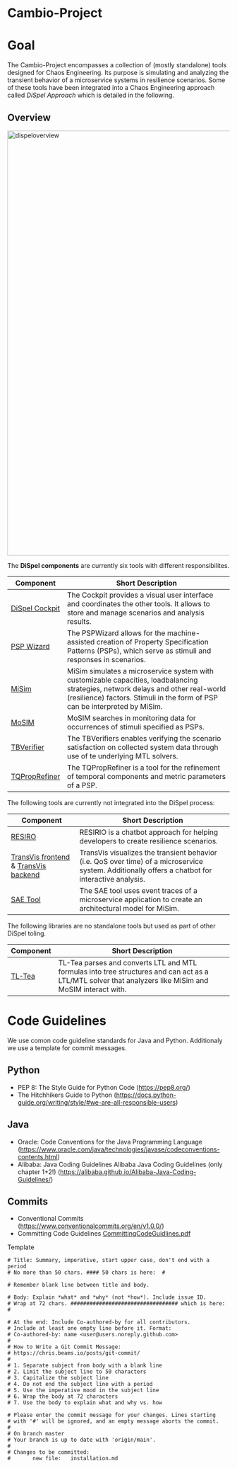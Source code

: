 # Cambio-Project

# Goal
The Cambio-Project encompasses a collection of (mostly standalone) tools designed for Chaos Engineering. Its purpose is simulating and analyzing the transient behavior of a microservice systems in resilience scenarios. Some of these tools have been integrated into a Chaos Engineering approach called *DiSpel Approach* which is detailed in the following.

## Overview

<img width="960" alt="dispeloverview" src="https://github.com/Cambio-Project/.github/assets/18191871/1131d3b4-c1f5-4185-b2bc-33d8225c5f30">

The **DiSpel components** are currently six tools with different responsibilites.

| **Component** | **Short Description** |
|---------------|-----------------------|
| [DiSpel Cockpit](https://github.com/Cambio-Project/dispel-cockpit)   | The Cockpit provides a visual user interface and coordinates the other tools. It allows to store and manage scenarios and analysis results. |
| [PSP Wizard](https://github.com/Cambio-Project/PSPWizardExtended)   | The PSPWizard allows for the machine-assisted creation of Property Specification Patterns (PSPs), which serve as stimuli and responses in scenarios. |
| [MiSim](https://github.com/Cambio-Project/MiSim)   | MiSim simulates a microservice system with customizable capacities, loadbalancing strategies, network delays and other real-world (resilience) factors. Stimuli in the form of PSP can be interpreted by MiSim. |
| [MoSIM](https://github.com/Cambio-Project/MoSIM)   | MoSIM searches in monitoring data for occurrences of stimuli specified as PSPs. |
| [TBVerifier](https://github.com/Cambio-Project/transient-behavior-verifier)    | The TBVerifiers enables verifying the scenario satisfaction on collected system data through use of te underlying MTL solvers.
| [TQPropRefiner](https://github.com/Cambio-Project/transient-behavior-requirement-refiner)   | The TQPropRefiner is a tool for the refinement of temporal components and metric parameters of a PSP. |

The following tools are currently not integrated into the DiSpel process:

| **Component** | **Short Description** |
|---------------|-----------------------|
| [RESIRO](https://github.com/Cambio-Project/hazard-elicitation)   |  RESIRIO is a chatbot approach for helping developers to create resilience scenarios. |
| [TransVis frontend](https://github.com/Cambio-Project/conversational-transient-behavior-visualization-backend/tree/master) & [TransVis backend](https://github.com/Cambio-Project/conversational-transient-behavior-visualization-frontend/tree/master)  | TransVis visualizes the transient behavior (i.e. QoS over time) of a microservice system. Additionally offers a chatbot for interactive analysis. |
| [SAE Tool](https://github.com/Cambio-Project/software-architecture-extraction)   |  The SAE tool uses event traces of a microservice application to create an architectural model for MiSim. |

The following libraries are no standalone tools but used as part of other DiSpel toling.

| **Component** | **Short Description** |
|---------------|-----------------------|
| [TL-Tea](https://github.com/Cambio-Project/TL-Tea)   | TL-Tea parses and converts LTL and MTL formulas into tree structures and can act as a LTL/MTL solver that analyzers like MiSim and MoSIM interact with. |


# Code Guidelines
We use comon code guideline standards for Java and Python. Additionaly we use a template for commit messages.

## Python
- PEP 8: The Style Guide for Python Code (https://pep8.org/)
- The Hitchhikers Guide to Python (https://docs.python-guide.org/writing/style/#we-are-all-responsible-users)

## Java
- Oracle: Code Conventions for the Java Programming Language (https://www.oracle.com/java/technologies/javase/codeconventions-contents.html)
- Alibaba: Java  Coding Guidelines Alibaba Java Coding Guidelines (only chapter 1+2!) (https://alibaba.github.io/Alibaba-Java-Coding-Guidelines/)

## Commits
- Conventional Commits (https://www.conventionalcommits.org/en/v1.0.0/)
- Committing Code Guidelines [CommittingCodeGuidlines.pdf](https://github.com/Cambio-Project/.github/files/13424983/CommittingCodeGuidlines.pdf)

Template
```
# Title: Summary, imperative, start upper case, don't end with a period
# No more than 50 chars. #### 50 chars is here:  #

# Remember blank line between title and body.

# Body: Explain *what* and *why* (not *how*). Include issue ID.
# Wrap at 72 chars. ################################## which is here:  #

# At the end: Include Co-authored-by for all contributors. 
# Include at least one empty line before it. Format: 
# Co-authored-by: name <user@users.noreply.github.com>
#
# How to Write a Git Commit Message:
# https://chris.beams.io/posts/git-commit/
#
# 1. Separate subject from body with a blank line
# 2. Limit the subject line to 50 characters
# 3. Capitalize the subject line
# 4. Do not end the subject line with a period
# 5. Use the imperative mood in the subject line
# 6. Wrap the body at 72 characters
# 7. Use the body to explain what and why vs. how

# Please enter the commit message for your changes. Lines starting
# with '#' will be ignored, and an empty message aborts the commit.
#
# On branch master
# Your branch is up to date with 'origin/main'.
#
# Changes to be committed:
#       new file:   installation.md
```

